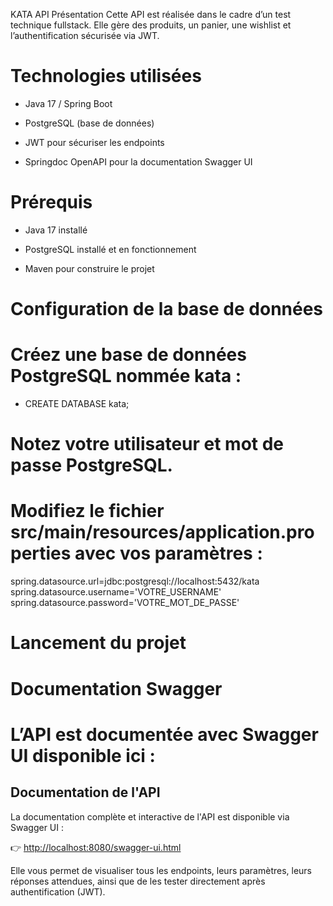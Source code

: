KATA API
Présentation
Cette API est réalisée dans le cadre d’un test technique fullstack. Elle gère des produits, un panier, une wishlist et l’authentification sécurisée via JWT.

# Technologies utilisées
- Java 17 / Spring Boot

- PostgreSQL (base de données)

- JWT pour sécuriser les endpoints

- Springdoc OpenAPI pour la documentation Swagger UI

# Prérequis
- Java 17 installé

- PostgreSQL installé et en fonctionnement

- Maven pour construire le projet

# Configuration de la base de données
# Créez une base de données PostgreSQL nommée kata :

- CREATE DATABASE kata;

# Notez votre utilisateur et mot de passe PostgreSQL.

# Modifiez le fichier src/main/resources/application.properties avec vos paramètres :

spring.datasource.url=jdbc:postgresql://localhost:5432/kata
spring.datasource.username='VOTRE_USERNAME'
spring.datasource.password='VOTRE_MOT_DE_PASSE'

# Lancement du projet

# Documentation Swagger
# L’API est documentée avec Swagger UI disponible ici :
## Documentation de l'API

La documentation complète et interactive de l'API est disponible via Swagger UI :

👉 [http://localhost:8080/swagger-ui.html](http://localhost:8080/swagger-ui.html)

Elle vous permet de visualiser tous les endpoints, leurs paramètres, leurs réponses attendues, ainsi que de les tester directement après authentification (JWT).
